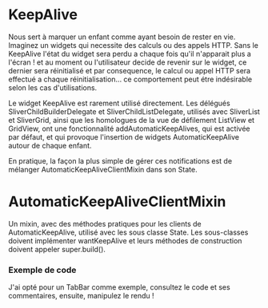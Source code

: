 # KeepAlive

Nous sert à marquer un enfant comme ayant besoin de rester en vie. Imaginez un widgets qui necessite des calculs
ou des appels HTTP. Sans le KeepAlive l'état du widget sera perdu a chaque fois qu'il n'apparait plus a l'écran ! et au moment
ou l'utilisateur decide de revenir sur le widget, ce dernier sera réinitialisé et par consequence, le calcul ou appel HTTP sera effectué
a chaque réinitialisation...  ce comportement peut étre indésirable selon les cas d'utilisations.

Le widget KeepAlive est rarement utilisé directement. Les délégués SliverChildBuilderDelegate et SliverChildListDelegate,
utilisés avec SliverList et SliverGrid, ainsi que les homologues de la vue de défilement ListView et GridView, ont une fonctionnalité
addAutomaticKeepAlives, qui est activée par défaut, et qui provoque l'insertion de widgets AutomaticKeepAlive autour de chaque enfant.

En pratique, la façon la plus simple de gérer ces notifications est de mélanger AutomaticKeepAliveClientMixin dans son State.


# AutomaticKeepAliveClientMixin

Un mixin, avec des méthodes pratiques pour les clients de AutomaticKeepAlive, utilisé avec les sous classe State.
Les sous-classes doivent implémenter wantKeepAlive et leurs méthodes de construction doivent appeler super.build().

### Exemple de code
J'ai opté pour un TabBar comme exemple, consultez le code et ses commentaires, ensuite, manipulez le rendu !

